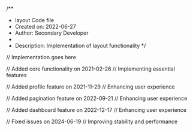 /**
 * layout Code file
 * Created on: 2022-06-27
 * Author: Secondary Developer
 *
 * Description: Implementation of layout functionality
 */
 
// Implementation goes here


// Added core functionality on 2021-02-26
// Implementing essential features

// Added profile feature on 2021-11-29
// Enhancing user experience

// Added pagination feature on 2022-09-21
// Enhancing user experience

// Added dashboard feature on 2022-12-17
// Enhancing user experience

// Fixed issues on 2024-06-19
// Improving stability and performance
